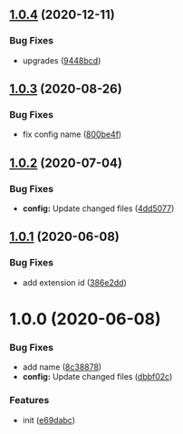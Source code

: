 ## [1.0.4](https://github.com/dword-design/werstreamtes-list-links/compare/v1.0.3...v1.0.4) (2020-12-11)


### Bug Fixes

* upgrades ([9448bcd](https://github.com/dword-design/werstreamtes-list-links/commit/9448bcd54c159d3370822ef226ceae93114bb52a))

## [1.0.3](https://github.com/dword-design/werstreamtes-list-links/compare/v1.0.2...v1.0.3) (2020-08-26)


### Bug Fixes

* fix config name ([800be4f](https://github.com/dword-design/werstreamtes-list-links/commit/800be4f969c316bad6402dc8edb5cd506db4c686))

## [1.0.2](https://github.com/dword-design/werstreamtes-list-links/compare/v1.0.1...v1.0.2) (2020-07-04)


### Bug Fixes

* **config:** Update changed files ([4dd5077](https://github.com/dword-design/werstreamtes-list-links/commit/4dd507703f417ebee0f1722f783ab807e5d69a0e))

## [1.0.1](https://github.com/dword-design/werstreamtes-list-links/compare/v1.0.0...v1.0.1) (2020-06-08)


### Bug Fixes

* add extension id ([386e2dd](https://github.com/dword-design/werstreamtes-list-links/commit/386e2dd22ffc004152efd5b3582e09f21c32f6d7))

# 1.0.0 (2020-06-08)


### Bug Fixes

* add name ([8c38878](https://github.com/dword-design/werstreamtes-list-links/commit/8c3887809b3790cce41f1ca7fc8917313b62b4eb))
* **config:** Update changed files ([dbbf02c](https://github.com/dword-design/werstreamtes-list-links/commit/dbbf02c5b0c376a66dff94e14a546611fab0b669))


### Features

* init ([e69dabc](https://github.com/dword-design/werstreamtes-list-links/commit/e69dabcecdf4e486027cda7089e3e574ac11da40))
